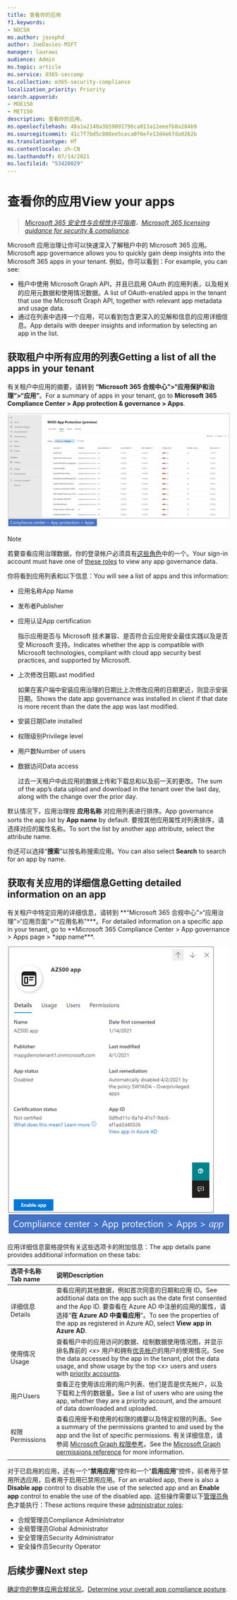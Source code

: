 ```yaml
---
title: 查看你的应用
f1.keywords:
- NOCSH
ms.author: josephd
author: JoeDavies-MSFT
manager: laurawi
audience: Admin
ms.topic: article
ms.service: O365-seccomp
ms.collection: m365-security-compliance
localization_priority: Priority
search.appverid:
- MOE150
- MET150
description: 查看你的应用。
ms.openlocfilehash: 48a1a2140a3b59091796ca013a12eeefb8a284b9
ms.sourcegitcommit: 41c7f7bd5c808ee5ceca0f6efe13d4e67da0262b
ms.translationtype: HT
ms.contentlocale: zh-CN
ms.lasthandoff: 07/14/2021
ms.locfileid: "53420029"
---
```

# <a name="view-your-apps"></a><span data-ttu-id="660e7-103">查看你的应用</span><span class="sxs-lookup"><span data-stu-id="660e7-103">View your apps</span></span>

><span data-ttu-id="660e7-104">*[Microsoft 365 安全性与合规性许可指南](https://aka.ms/ComplianceSD)。*</span><span class="sxs-lookup"><span data-stu-id="660e7-104">*[Microsoft 365 licensing guidance for security & compliance](https://aka.ms/ComplianceSD).*</span></span>

<span data-ttu-id="660e7-105">Microsoft 应用治理让你可以快速深入了解租户中的 Microsoft 365 应用。</span><span class="sxs-lookup"><span data-stu-id="660e7-105">Microsoft app governance allows you to quickly gain deep insights into the Microsoft 365 apps in your tenant.</span></span> <span data-ttu-id="660e7-106">例如，你可以看到：</span><span class="sxs-lookup"><span data-stu-id="660e7-106">For example, you can see:</span></span>

- <span data-ttu-id="660e7-107">租户中使用 Microsoft Graph API，并且已启用 OAuth 的应用列表，以及相关的应用元数据和使用情况数据。</span><span class="sxs-lookup"><span data-stu-id="660e7-107">A list of OAuth-enabled apps in the tenant that use the Microsoft Graph API, together with relevant app metadata and usage data.</span></span>
- <span data-ttu-id="660e7-108">通过在列表中选择一个应用，可以看到包含更深入的见解和信息的应用详细信息。</span><span class="sxs-lookup"><span data-stu-id="660e7-108">App details with deeper insights and information by selecting an app in the list.</span></span>

## <a name="getting-a-list-of-all-the-apps-in-your-tenant"></a><span data-ttu-id="660e7-109">获取租户中所有应用的列表</span><span class="sxs-lookup"><span data-stu-id="660e7-109">Getting a list of all the apps in your tenant</span></span>

<span data-ttu-id="660e7-110">有关租户中应用的摘要，请转到 **“Microsoft 365 合规中心”>“应用保护和治理”>“应用”**。</span><span class="sxs-lookup"><span data-stu-id="660e7-110">For a summary of apps in your tenant, go to **Microsoft 365 Compliance Center > App protection & governance > Apps**.</span></span>

![Microsoft 365 合规中心内的 MAPG 应用摘要页面](..\media\manage-app-protection-governance\mapg-cc-apps.png)

>[!Note]
> <span data-ttu-id="660e7-112">若要查看应用治理数据，你的登录帐户必须具有[这些角色](app-governance-get-started.md#administrator-roles)中的一个。</span><span class="sxs-lookup"><span data-stu-id="660e7-112">Your sign-in account must have one of [these roles](app-governance-get-started.md#administrator-roles) to view any app governance data.</span></span>
>

<span data-ttu-id="660e7-113">你将看到应用列表和以下信息：</span><span class="sxs-lookup"><span data-stu-id="660e7-113">You will see a list of apps and this information:</span></span>

- <span data-ttu-id="660e7-114">应用名称</span><span class="sxs-lookup"><span data-stu-id="660e7-114">App Name</span></span>
- <span data-ttu-id="660e7-115">发布者</span><span class="sxs-lookup"><span data-stu-id="660e7-115">Publisher</span></span>
- <span data-ttu-id="660e7-116">应用认证</span><span class="sxs-lookup"><span data-stu-id="660e7-116">App certification</span></span>

  <span data-ttu-id="660e7-117">指示应用是否与 Microsoft 技术兼容、是否符合云应用安全最佳实践以及是否受 Microsoft 支持。</span><span class="sxs-lookup"><span data-stu-id="660e7-117">Indicates whether the app is compatible with Microsoft technologies, compliant with cloud app security best practices, and supported by Microsoft.</span></span>

- <span data-ttu-id="660e7-118">上次修改日期</span><span class="sxs-lookup"><span data-stu-id="660e7-118">Last modified</span></span>

  <span data-ttu-id="660e7-119">如果在客户端中安装应用治理的日期比上次修改应用的日期更近，则显示安装日期。</span><span class="sxs-lookup"><span data-stu-id="660e7-119">Shows the date app governance was installed in client if that date is more recent than the date the app was last modified.</span></span>

- <span data-ttu-id="660e7-120">安装日期</span><span class="sxs-lookup"><span data-stu-id="660e7-120">Date installed</span></span>
- <span data-ttu-id="660e7-121">权限级别</span><span class="sxs-lookup"><span data-stu-id="660e7-121">Privilege level</span></span>
- <span data-ttu-id="660e7-122">用户数</span><span class="sxs-lookup"><span data-stu-id="660e7-122">Number of users</span></span>
- <span data-ttu-id="660e7-123">数据访问</span><span class="sxs-lookup"><span data-stu-id="660e7-123">Data access</span></span>

  <span data-ttu-id="660e7-124">过去一天租户中此应用的数据上传和下载总和以及前一天的更改。</span><span class="sxs-lookup"><span data-stu-id="660e7-124">The sum of the app’s data upload and download in the tenant over the last day, along with the change over the prior day.</span></span>

<span data-ttu-id="660e7-125">默认情况下，应用治理按 **应用名称** 对应用列表进行排序。</span><span class="sxs-lookup"><span data-stu-id="660e7-125">App governance sorts the app list by **App name** by default.</span></span> <span data-ttu-id="660e7-126">要按其他应用属性对列表排序，请选择对应的属性名称。</span><span class="sxs-lookup"><span data-stu-id="660e7-126">To sort the list by another app attribute, select the attribute name.</span></span>

<span data-ttu-id="660e7-127">你还可以选择“**搜索**”以按名称搜索应用。</span><span class="sxs-lookup"><span data-stu-id="660e7-127">You can also select **Search** to search for an app by name.</span></span>

## <a name="getting-detailed-information-on-an-app"></a><span data-ttu-id="660e7-128">获取有关应用的详细信息</span><span class="sxs-lookup"><span data-stu-id="660e7-128">Getting detailed information on an app</span></span>

<span data-ttu-id="660e7-129">有关租户中特定应用的详细信息，请转到 \**“Microsoft 365 合规中心”>“应用治理”>“应用页面”>“*应用名称”\*\*\*。</span><span class="sxs-lookup"><span data-stu-id="660e7-129">For detailed information on a specific app in your tenant, go to \*\*Microsoft 365 Compliance Center > App governance > Apps page > \*app name\*\*\*.</span></span>

![Microsoft 365 合规中心内的应用治理应用详细信息窗格](..\media\manage-app-protection-governance\mapg-cc-apps-app.png)

<span data-ttu-id="660e7-131">应用详细信息窗格提供有关这些选项卡的附加信息：</span><span class="sxs-lookup"><span data-stu-id="660e7-131">The app details pane provides additional information on these tabs:</span></span>

| <span data-ttu-id="660e7-132">选项卡名称</span><span class="sxs-lookup"><span data-stu-id="660e7-132">Tab name</span></span> | <span data-ttu-id="660e7-133">说明</span><span class="sxs-lookup"><span data-stu-id="660e7-133">Description</span></span> |
|:-------|:-----|
| <span data-ttu-id="660e7-134">详细信息</span><span class="sxs-lookup"><span data-stu-id="660e7-134">Details</span></span> | <span data-ttu-id="660e7-135">查看应用的其他数据，例如首次同意的日期和应用 ID。</span><span class="sxs-lookup"><span data-stu-id="660e7-135">See additional data on the app such as the date first consented and the App ID.</span></span> <span data-ttu-id="660e7-136">要查看在 Azure AD 中注册的应用的属性，请选择“**在 Azure AD 中查看应用**”。</span><span class="sxs-lookup"><span data-stu-id="660e7-136">To see the properties of the app as registered in Azure AD, select **View app in Azure AD**.</span></span> |
| <span data-ttu-id="660e7-137">使用情况</span><span class="sxs-lookup"><span data-stu-id="660e7-137">Usage</span></span> | <span data-ttu-id="660e7-138">查看租户中的应用访问的数据、绘制数据使用情况图，并显示排名靠前的 \<x> 用户和拥有[优先帐户](/microsoft-365/admin/setup/priority-accounts)的用户的使用情况。</span><span class="sxs-lookup"><span data-stu-id="660e7-138">See the data accessed by the app in the tenant, plot the data usage, and show usage by the top \<x> users and users with [priority accounts](/microsoft-365/admin/setup/priority-accounts).</span></span> |
| <span data-ttu-id="660e7-139">用户</span><span class="sxs-lookup"><span data-stu-id="660e7-139">Users</span></span> | <span data-ttu-id="660e7-140">查看正在使用该应用的用户列表、他们是否是优先帐户，以及下载和上传的数据量。</span><span class="sxs-lookup"><span data-stu-id="660e7-140">See a list of users who are using the app, whether they are a priority account, and the amount of data downloaded and uploaded.</span></span> |
| <span data-ttu-id="660e7-141">权限</span><span class="sxs-lookup"><span data-stu-id="660e7-141">Permissions</span></span> | <span data-ttu-id="660e7-142">查看应用授予和使用的权限的摘要以及特定权限的列表。</span><span class="sxs-lookup"><span data-stu-id="660e7-142">See a summary of the permissions granted to and used by the app and the list of specific permissions.</span></span> <span data-ttu-id="660e7-143">有关详细信息，请参阅 [Microsoft Graph 权限参考](/graph/permissions-reference)。</span><span class="sxs-lookup"><span data-stu-id="660e7-143">See the [Microsoft Graph permissions reference](/graph/permissions-reference) for more information.</span></span> |
|||

<span data-ttu-id="660e7-144">对于已启用的应用，还有一个“**禁用应用**”控件和一个“**启用应用**”控件，前者用于禁用所选应用，后者用于启用已禁用应用。</span><span class="sxs-lookup"><span data-stu-id="660e7-144">For an enabled app, there is also a **Disable app** control to disable the use of the selected app and an **Enable app** control to enable the use of the disabled app.</span></span> <span data-ttu-id="660e7-145">这些操作需要以下[管理员角色](app-governance-get-started.md#administrator-roles)才能执行：</span><span class="sxs-lookup"><span data-stu-id="660e7-145">These actions require these [administrator roles](app-governance-get-started.md#administrator-roles):</span></span>

- <span data-ttu-id="660e7-146">合规管理员</span><span class="sxs-lookup"><span data-stu-id="660e7-146">Compliance Administrator</span></span>
- <span data-ttu-id="660e7-147">全局管理员</span><span class="sxs-lookup"><span data-stu-id="660e7-147">Global Administrator</span></span>
- <span data-ttu-id="660e7-148">安全管理员</span><span class="sxs-lookup"><span data-stu-id="660e7-148">Security Administrator</span></span>
- <span data-ttu-id="660e7-149">安全操作员</span><span class="sxs-lookup"><span data-stu-id="660e7-149">Security Operator</span></span>

## <a name="next-step"></a><span data-ttu-id="660e7-150">后续步骤</span><span class="sxs-lookup"><span data-stu-id="660e7-150">Next step</span></span>

<span data-ttu-id="660e7-151">[确定你的整体应用合规状况](app-governance-visibility-insights-compliance-posture.md)。</span><span class="sxs-lookup"><span data-stu-id="660e7-151">[Determine your overall app compliance posture](app-governance-visibility-insights-compliance-posture.md).</span></span>
